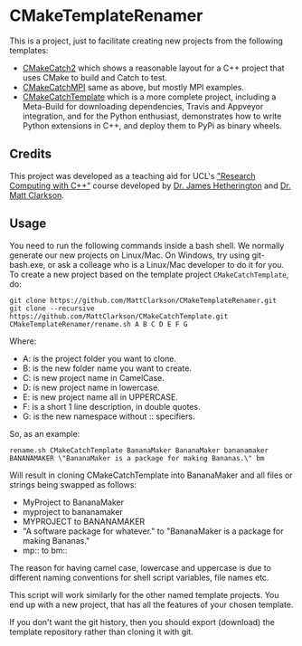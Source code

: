 CMakeTemplateRenamer
====================
This is a project, just to facilitate creating new projects from the following templates:
* [CMakeCatch2](https://github.com/MattClarkson/CMakeCatch2) which shows a reasonable layout for a C++ project that uses CMake to build and Catch to test.
* [CMakeCatchMPI](https://github.com/MattClarkson/CMakeCatchMPI) same as above, but mostly MPI examples.
* [CMakeCatchTemplate](https://github.com/MattClarkson/CMakeCatchTemplate) which is a more complete project, including a Meta-Build for downloading dependencies, Travis and Appveyor integration, and for the Python enthusiast, demonstrates how to write Python extensions in C++, and deploy them to PyPi as binary wheels. 

Credits
-------

This project was developed as a teaching aid for UCL's ["Research Computing with C++"](http://rits.github-pages.ucl.ac.uk/research-computing-with-cpp/)
course developed by [Dr. James Hetherington](http://www.ucl.ac.uk/research-it-services/people/james)
and [Dr. Matt Clarkson](https://iris.ucl.ac.uk/iris/browse/profile?upi=MJCLA42).

Usage
-----

You need to run the following commands inside a bash shell. We normally generate
our new projects on Linux/Mac. On Windows, try using git-bash.exe, or ask a colleage 
who is a Linux/Mac developer to do it for you. To
create a new project based on the template project `CMakeCatchTemplate`, do:
```
git clone https://github.com/MattClarkson/CMakeTemplateRenamer.git
git clone --recursive https://github.com/MattClarkson/CMakeCatchTemplate.git
CMakeTemplateRenamer/rename.sh A B C D E F G 
```
Where:
* A: is the project folder you want to clone.
* B: is the new folder name you want to create.
* C: is new project name in CamelCase.
* D: is new project name in lowercase.
* E: is new project name all in UPPERCASE.
* F: is a short 1 line description, in double quotes.
* G: is the new namespace without :: specifiers.


So, as an example:
```
rename.sh CMakeCatchTemplate BananaMaker BananaMaker bananamaker BANANAMAKER \"BananaMaker is a package for making Bananas.\" bm
```
Will result in cloning CMakeCatchTemplate into BananaMaker and all files or strings being swapped as follows:
* MyProject to BananaMaker
* myproject to bananamaker
* MYPROJECT to BANANAMAKER
* \"A software package for whatever.\" to \"BananaMaker is a package for making Bananas.\" 
* mp:: to bm::

The reason for having camel case, lowercase and uppercase is due to different naming conventions for
shell script variables, file names etc.

This script will work similarly for the other named template projects. 
You end up with a new project, that has all the features of your chosen template.

If you don't want the git history, then you should export (download) the template repository
rather than cloning it with git.


